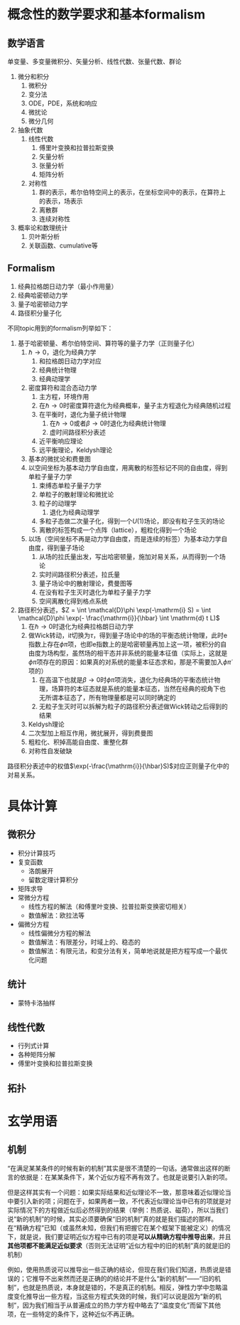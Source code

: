 # 概念性的数学要求和基本formalism

## 数学语言

单变量、多变量微积分、矢量分析、线性代数、张量代数、群论

1. 微分和积分
   1. 微积分
   2. 变分法
   3. ODE，PDE，系统和响应
   4. 微扰论
   5. 微分几何
2. 抽象代数
   1. 线性代数
      1. 傅里叶变换和拉普拉斯变换
      2. 矢量分析
      3. 张量分析
      4. 矩阵分析
   2. 对称性
      1. 群的表示，希尔伯特空间上的表示，在坐标空间中的表示，在算符上的表示，场表示
      2. 离散群
      3. 连续对称性
3. 概率论和数理统计
   1. 贝叶斯分析
   2. 关联函数、cumulative等

## Formalism

1. 经典拉格朗日动力学（最小作用量）
2. 经典哈密顿动力学
3. 量子哈密顿动力学
4. 路径积分量子化

不同topic用到的formalism列举如下：

1. 基于哈密顿量、希尔伯特空间、算符等的量子力学（正则量子化）
   1. $\hbar \to 0$，退化为经典力学
      1. 和拉格朗日动力学对应
      2. 经典统计物理
      3. 经典动理学
   2. 密度算符和混合态动力学
      1. 主方程，环境作用
      2. 在$\hbar \to 0$时密度算符退化为经典概率，量子主方程退化为经典随机过程
      3. 在平衡时，退化为量子统计物理
         1. 在$\hbar \to 0$或者$\beta \to 0$时退化为经典统计物理
         2. 虚时间路径积分表述
      4. 近平衡响应理论
      5. 远平衡理论，Keldysh理论
   3. 基本的微扰论和费曼图
   4. 以空间坐标为基本动力学自由度，用离散的标签标记不同的自由度，得到单粒子量子力学
      1. 束缚态单粒子量子力学
      2. 单粒子的散射理论和微扰论
      3. 粒子的动理学
         1. 退化为经典动理学
      4. 多粒子态做二次量子化，得到一个$U(1)$场论，即没有粒子生灭的场论
      5. 离散的标签构成一个点阵（lattice），粗粒化得到一个场论
   5. 以场（空间坐标不再是动力学自由度，而是连续的标签）为基本动力学自由度，得到量子场论
      1. 从场的拉氏量出发，写出哈密顿量，施加对易关系，从而得到一个场论
      2. 实时间路径积分表述，拉氏量
      3. 量子场论中的散射理论，费曼图等
      4. 在没有粒子生灭时退化为单粒子量子力学
      5. 空间离散化得到格点系统
2. 路径积分表述，$Z = \int \mathcal{D}\phi \exp(-\mathrm{i} S) = \int \mathcal{D}\phi \exp(- \frac{\mathrm{i}}{\hbar} \int \mathrm{d} t L)$
   1. 在$\hbar \to 0$时退化为经典拉格朗日动力学
   2. 做Wick转动，$\mathrm{i}t$切换为$\tau$，得到量子场论中的场的平衡态统计物理，此时$\mathrm{e}$指数上存在$\phi \dot{\pi}$项，也即$\mathrm{e}$指数上的是哈密顿量再加上这一项，被积分的自由度为场构型，虽然场的相干态并非系统的能量本征值（实际上，这就是$\phi \dot{\pi}$项存在的原因：如果真的对系统的能量本征态求和，那是不需要加入$\phi \dot{\pi}$项的）
      1. 在高温下也就是$\beta \to 0$时$\phi \dot{\pi}$项消失，退化为经典场的平衡态统计物理，场算符的本征态就是系统的能量本征态，当然在经典的视角下也无所谓本征态了，所有物理量都是可以同时确定的
      2. 无粒子生灭时可以拆解为粒子的路径积分表述做Wick转动之后得到的结果
   3. Keldysh理论
   4. 二次型加上相互作用，微扰展开，得到费曼图
   5. 粗粒化、积掉高能自由度、重整化群
   6. 对称性自发破缺

路径积分表述中的权值$\exp(-\frac{\mathrm{i}}{\hbar}S)$对应正则量子化中的对易关系。

# 具体计算

## 微积分

- 积分计算技巧
- 复变函数
  - 洛朗展开
  - 留数定理计算积分
- 矩阵求导
- 常微分方程
  - 线性方程的解法（和傅里叶变换、拉普拉斯变换密切相关）
  - 数值解法：欧拉法等
- 偏微分方程
  - 线性偏微分方程的解法
  - 数值解法：有限差分，时域上的、稳态的
  - 数值解法：有限元法，和变分法有关，简单地说就是把方程写成一个最优化问题

## 统计

- 蒙特卡洛抽样

## 线性代数

- 行列式计算
- 各种矩阵分解
- 傅里叶变换和拉普拉斯变换

## 拓扑

# 玄学用语

## 机制

“在满足某某条件的时候有新的机制”其实是很不清楚的一句话。通常做出这样的断言的依据是：在某某条件下，某个近似方程不再有效了。也就是说要引入新的项。

但是这样其实有一个问题：如果实际结果和近似理论不一致，那意味着近似理论当中要引入新的项；问题在于，如果两者一致，不代表近似理论当中已有的项就是对实际情况下的方程做近似后必然得到的结果（举例：热质说、磁荷），所以当我们说“新的机制”的时候，其实必须要确保“旧的机制”真的就是我们描述的那样。在“精确方程”已知（或虽然未知，但我们有把握它在某个框架下能被定义）的情况下，就是说，我们要证明近似方程中已有的项是**可以从精确方程中推导出来**，并且**其他项都不能满足近似要求**（否则无法证明“近似方程中的旧的机制”真的就是旧的机制）

例如，使用热质说可以推导出一些正确的结论，但现在我们我们知道，热质说是错误的；它推导不出来然而还是正确的的结论并不是什么“新的机制”——“旧的机制”，也就是热质说，本身就是错的，不是真正的机制。相反，弹性力学中忽略温度变化推导出一些方程，当这些方程式失效的时候，我们可以说是因为“新的机制”，因为我们相当于从普遍成立的热力学方程中略去了“温度变化”而留下其他项，在一些特定的条件下，这种近似不再正确。